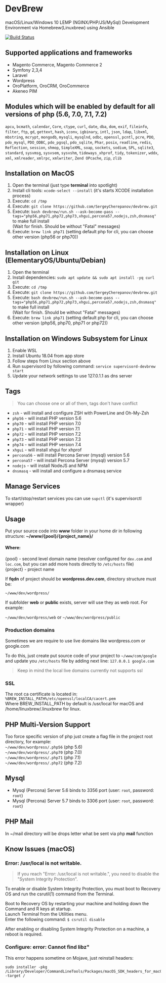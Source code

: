 # DevBrew
macOS/Linux/Windows 10 LEMP (NGINX/PHP/JS/MySql) Development Environment via Homebrew(Linuxbrew) using Ansible

[![Build Status](https://travis-ci.org/sergeycherepanov/devbrew.svg?branch=master)](https://travis-ci.org/sergeycherepanov/devbrew)

## Supported applications and frameworks
* Magento Commerce, Magento Commerce 2
* Symfony 2,3,4
* Laravel
* Wordpress
* OroPlatform, OroCRM, OroCommerce
* Akeneo PIM

## Modules which will be enabled by default for all versions of php (5.6, 7.0, 7.1, 7.2)
`apcu`, `bcmath`, `calendar`, `Core`, `ctype`, `curl`, `date`, `dba`, `dom`, `exif`, `fileinfo`, `filter`, `ftp`, `gd`, `gettext`, `hash`, `iconv`, `igbinary`, `intl`, `json`, `ldap`, `libxml`, `mbstring`, `mcrypt`, `mongodb`, `mysqli`, `mysqlnd`, `odbc`, `openssl`, `pcntl`, `pcre`, `PDO`, `pdo_mysql`, `PDO_ODBC`, `pdo_pgsql`, `pdo_sqlite`, `Phar`, `posix`, `readline`, `redis`, `Reflection`, `session`, `shmop`, `SimpleXML`, `soap`, `sockets`, `sodium`, `SPL`, `sqlite3`, `standard`, `sysvmsg`, `sysvsem`, `sysvshm`, `tideways_xhprof`, `tidy`, `tokenizer`, `wddx`, `xml`, `xmlreader`, `xmlrpc`, `xmlwriter`, `Zend OPcache`, `zip`, `zlib`

## Installation on MacOS
1. Open the terminal (just type **terminal** into spotlight)
2. Install cli tools: `xcode-select --install` (it's starts XCODE installation process)
3. Execute: `cd /tmp`
4. Execute: `git clone https://github.com/SergeyCherepanov/devbrew.git`
5. Execute: `bash devbrew/run.sh --ask-become-pass --tags="php56,php71,php72,php73,xhgui,percona57,nodejs,zsh,dnsmasq"` to make full install  
(Wait for finish. Should be without "Fatal" messages)
6. Execute: `brew link php71` (setting default php for cli, you can choose other version (php56 or php70))

## Installation on Linux (ElementaryOS/Ubuntu/Debian)
1. Open the terminal
2. Install dependencies: `sudo apt update && sudo apt install -yq curl git`
3. Execute: `cd /tmp`
4. Execute: `git clone https://github.com/SergeyCherepanov/devbrew.git`
5. Execute: `bash devbrew/run.sh --ask-become-pass --tags="php56,php71,php72,php73,xhgui,percona57,nodejs,zsh,dnsmasq"` to make full install  
(Wait for finish. Should be without "Fatal" messages)
7. Execute: `brew link php71` (setting default php for cli, you can choose other version (php56, php70, php71 or php72))

## Installation on Windows Subsystem for Linux
1. Enable WSL
2. Install Ubuntu 18.04 from app store
3. Follow steps from  Linux section above
4. Run supervisord by following command: `service supervisord-devbrew start`
5. Update your network settings to use 127.0.1.1 as dns server

## Tags
> You can choose one or all of them, tags don't have conflict
*  `zsh` - will install and configure ZSH with PowerLine and Oh-My-Zsh  
*  `php56` - will install PHP version 5.6  
*  `php70` - will install PHP version 7.0  
*  `php71` - will install PHP version 7.1  
*  `php72` - will install PHP version 7.2  
*  `php73` - will install PHP version 7.3
*  `php74` - will install PHP version 7.4  
*  `xhgui` - will install xhgui for xhprof  
*  `percona56` - will install Percona Server (mysql) version 5.6
*  `percona57` - will install Percona Server (mysql) version 5.7  
*  `nodejs` - will install NodeJS and NPM  
*  `dnsmasq` - will install and configure a dnsmasq service 

## Manage Services

To start/stop/restart services you can use `supctl` (it's supervisorctl wrapper)


## Usage
Put your source code into **www** folder in your home dir in following structure: **~/www/{pool}/{project_name}/**

#### Where:  
{pool} - second level domain name (resolver configured for `dev.com` and `loc.com`, but you can add more hosts directly to `/etc/hosts` file)  
{project} - project name  

If **fqdn** of project should be **wordpress.dev.com**, directory structure must be:

`~/www/dev/wordpress/`

If subfolder **web** or **public** exists, server will use they as web root. For example:    

`~/www/dev/wordpress/web` or  `~/www/dev/wordpress/public`  

### Production domains
Sometimes we are require to use live domains like wordpress.com or google.com  

To do this, just create put source code of your project to `~/www/com/google` and update you `/etc/hosts` file by adding next line: `127.0.0.1 google.com`  

> Keep in mind the local live domains currently not supports ssl

### SSL

The root ca certificate is located in: `%BREW_INSTALL_PATH%/etc/openssl/localCA/cacert.pem`  
Where BREW_INSTALL_PATH by default is /usr/local for macOS and /home/linuxbrew/.linuxbrew for linux.  

## PHP Multi-Version Support

Too force specific version of php just create a flag file in the project root directory, for example:  
`~/www/dev/wordpress/.php56` (php 5.6)  
`~/www/dev/wordpress/.php70` (php 7.0)  
`~/www/dev/wordpress/.php71` (php 7.1)  
`~/www/dev/wordpress/.php72` (php 7.2)  

## Mysql

* Mysql (Percona) Server 5.6 binds to 3356 port (user: `root`, password: `root`)  
* Mysql (Percona) Server 5.7 binds to 3306 port (user: `root`, password: `root`)  

## PHP Mail

In ~/mail directory will be drops letter what be sent via php **mail** function

## Know Issues (macOS)

### Error: /usr/local is not writable.

> If you reach "Error: /usr/local is not writable.", you need to disable the "System Integrity Protection".  

To enable or disable System Integrity Protection, you must boot to Recovery OS and run the csrutil(1) command from the Terminal.  

Boot to Recovery OS by restarting your machine and holding down the Command and R keys at startup.  
Launch Terminal from the Utilities menu.  
Enter the following command: `$ csrutil disable`  

After enabling or disabling System Integrity Protection on a machine, a reboot is required.  

### Configure: error: Cannot find libz"
This error happens sometime on Mojave, just reinstall headers:
```
sudo installer -pkg /Library/Developer/CommandLineTools/Packages/macOS_SDK_headers_for_macOS_10.14.pkg -target /
```
